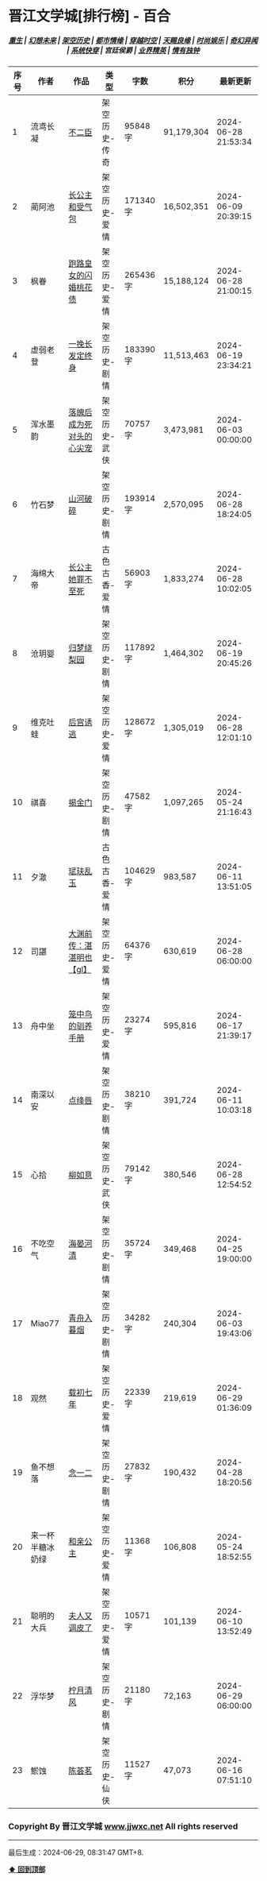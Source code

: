 # 晋江文学城[排行榜] - 百合

<h5 align="center">
	<a href="https://github.com/dev-chenxing/jjwxc-charts/blob/main/重生.md">重生</a> |
	<a href="https://github.com/dev-chenxing/jjwxc-charts/blob/main/幻想未来.md">幻想未来</a> |
	<a href="https://github.com/dev-chenxing/jjwxc-charts/blob/main/架空历史.md">架空历史</a> |
	<a href="https://github.com/dev-chenxing/jjwxc-charts/blob/main/都市情缘.md">都市情缘</a> |
	<a href="https://github.com/dev-chenxing/jjwxc-charts/blob/main/README.md">穿越时空</a> |
	<a href="https://github.com/dev-chenxing/jjwxc-charts/blob/main/天赐良缘.md">天赐良缘</a> |
	<a href="https://github.com/dev-chenxing/jjwxc-charts/blob/main/时尚娱乐.md">时尚娱乐</a> |
	<a href="https://github.com/dev-chenxing/jjwxc-charts/blob/main/奇幻异闻.md">奇幻异闻</a> |
	<a href="https://github.com/dev-chenxing/jjwxc-charts/blob/main/系统快穿.md">系统快穿</a> |
	<b>宫廷侯爵</b> |
	<a href="https://github.com/dev-chenxing/jjwxc-charts/blob/main/业界精英.md">业界精英</a> |
	<a href="https://github.com/dev-chenxing/jjwxc-charts/blob/main/情有独钟.md">情有独钟</a>
</h5>

| 序号 | 作者 | 作品 | 类型 | 字数 | 积分 | 最新更新 | 
|-----|------|------|-----|------|------|---------|
| 1 | 流鸢长凝 | [不二臣](https://www.jjwxc.net/onebook.php?novelid=6203198) | 架空历史-传奇 | 95848字 | 91,179,304 | 2024-06-28 21:53:34 | 
| 2 | 蔺阿池 | [长公主和受气包](https://www.jjwxc.net/onebook.php?novelid=8775772) | 架空历史-爱情 | 171340字 | 16,502,351 | 2024-06-09 20:39:15 | 
| 3 | 枫眷 | [跑路皇女的闪婚桃花债](https://www.jjwxc.net/onebook.php?novelid=8217539) | 架空历史-爱情 | 265436字 | 15,188,124 | 2024-06-28 21:00:15 | 
| 4 | 虚弱老登 | [一挽长发定终身](https://www.jjwxc.net/onebook.php?novelid=8840260) | 架空历史-剧情 | 183390字 | 11,513,463 | 2024-06-19 23:34:21 | 
| 5 | 浑水墨韵 | [落魄后成为死对头的心尖宠](https://www.jjwxc.net/onebook.php?novelid=8829120) | 架空历史-武侠 | 70757字 | 3,473,981 | 2024-06-03 00:00:00 | 
| 6 | 竹石梦 | [山河破碎](https://www.jjwxc.net/onebook.php?novelid=8821859) | 架空历史-剧情 | 193914字 | 2,570,095 | 2024-06-28 18:24:05 | 
| 7 | 海绵大帝 | [长公主她罪不至死](https://www.jjwxc.net/onebook.php?novelid=8861477) | 古色古香-爱情 | 56903字 | 1,833,274 | 2024-06-28 10:02:05 | 
| 8 | 沧玥婴 | [归梦绕梨园](https://www.jjwxc.net/onebook.php?novelid=8793907) | 架空历史-剧情 | 117892字 | 1,464,302 | 2024-06-19 20:45:26 | 
| 9 | 维克吐蛙 | [后宫诱逃](https://www.jjwxc.net/onebook.php?novelid=8881455) | 架空历史-爱情 | 128672字 | 1,305,019 | 2024-06-28 12:01:10 | 
| 10 | 祺喜 | [揭金门](https://www.jjwxc.net/onebook.php?novelid=8881229) | 架空历史-剧情 | 47582字 | 1,097,265 | 2024-05-24 21:16:43 | 
| 11 | 夕澈 | [珷玞乱玉](https://www.jjwxc.net/onebook.php?novelid=8876309) | 古色古香-爱情 | 104629字 | 983,587 | 2024-06-11 13:51:05 | 
| 12 | 司諶 | [大渊前传：湛湛明也【gl】](https://www.jjwxc.net/onebook.php?novelid=8812548) | 架空历史-爱情 | 64376字 | 630,619 | 2024-06-28 06:00:00 | 
| 13 | 舟中坐 | [笼中鸟的驯养手册](https://www.jjwxc.net/onebook.php?novelid=8612198) | 架空历史-爱情 | 23274字 | 595,816 | 2024-06-17 21:39:17 | 
| 14 | 南深以安 | [点绛唇](https://www.jjwxc.net/onebook.php?novelid=8496495) | 架空历史-剧情 | 38210字 | 391,724 | 2024-06-11 10:03:18 | 
| 15 | 心拾 | [柳如意](https://www.jjwxc.net/onebook.php?novelid=8818904) | 架空历史-武侠 | 79142字 | 380,546 | 2024-06-28 12:54:52 | 
| 16 | 不吃空气 | [海晏河清](https://www.jjwxc.net/onebook.php?novelid=8835881) | 架空历史-剧情 | 35724字 | 349,468 | 2024-04-25 19:00:00 | 
| 17 | Miao77 | [青舟入暮烟](https://www.jjwxc.net/onebook.php?novelid=8807113) | 架空历史-剧情 | 34282字 | 240,304 | 2024-06-03 19:43:06 | 
| 18 | 观然 | [载初七年](https://www.jjwxc.net/onebook.php?novelid=8877358) | 架空历史-爱情 | 22339字 | 219,619 | 2024-06-29 01:36:09 | 
| 19 | 鱼不想落 | [念一二](https://www.jjwxc.net/onebook.php?novelid=8854940) | 架空历史-剧情 | 27832字 | 190,432 | 2024-04-28 18:20:56 | 
| 20 | 来一杯半糖冰奶绿 | [和亲公主](https://www.jjwxc.net/onebook.php?novelid=8904917) | 架空历史-爱情 | 11368字 | 106,808 | 2024-05-24 18:52:55 | 
| 21 | 聪明的大兵 | [夫人又调皮了](https://www.jjwxc.net/onebook.php?novelid=8867193) | 架空历史-爱情 | 10571字 | 101,139 | 2024-06-10 13:52:49 | 
| 22 | 浮华梦 | [柠月清风](https://www.jjwxc.net/onebook.php?novelid=8819041) | 架空历史-剧情 | 21180字 | 72,163 | 2024-06-29 06:00:00 | 
| 23 | 鯲蚀 | [陈荟茗](https://www.jjwxc.net/onebook.php?novelid=8818500) | 架空历史-仙侠 | 11527字 | 47,073 | 2024-06-16 07:51:10 | 

### Copyright By 晋江文学城 www.jjwxc.net All rights reserved

---

最后生成：2024-06-29, 08:31:47 GMT+8.

**[⬆ 回到顶部](#晋江文学城排行榜---百合)**

